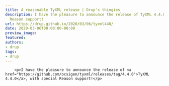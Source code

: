 ```yaml
---
title: A reasonable TyXML release | Drup's thingies
description: I have the pleasure to announce the release of TyXML 4.4.0, with special
  Reason support!
url: https://drup.github.io/2020/03/06/tyxml440/
date: 2020-03-06T00:00:00-00:00
preview_image:
featured:
authors:
- drup
tags:
- drup
---
```



        
        
        
        <p>I have the pleasure to announce the release of <a href="https://github.com/ocsigen/tyxml/releases/tag/4.4.0">TyXML 4.4.0</a>, with special Reason support!</p>


        
        
